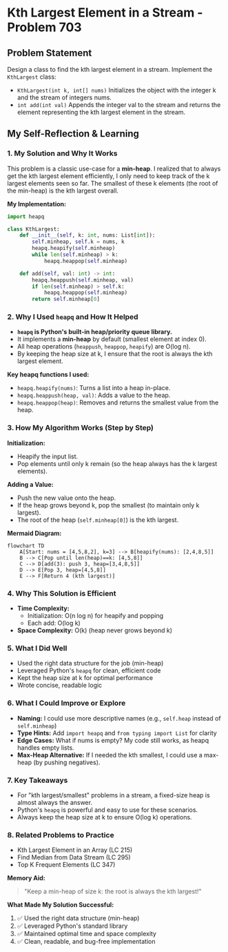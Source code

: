 # Kth Largest Element in a Stream - Problem 703

## Problem Statement
Design a class to find the kth largest element in a stream. Implement the `KthLargest` class:
- `KthLargest(int k, int[] nums)` Initializes the object with the integer k and the stream of integers nums.
- `int add(int val)` Appends the integer val to the stream and returns the element representing the kth largest element in the stream.

## My Self-Reflection & Learning

### 1. My Solution and Why It Works

This problem is a classic use-case for a **min-heap**. I realized that to always get the kth largest element efficiently, I only need to keep track of the k largest elements seen so far. The smallest of these k elements (the root of the min-heap) is the kth largest overall.

**My Implementation:**
```python
import heapq

class KthLargest:
    def __init__(self, k: int, nums: List[int]):
        self.minheap, self.k = nums, k
        heapq.heapify(self.minheap)
        while len(self.minheap) > k: 
            heapq.heappop(self.minheap)

    def add(self, val: int) -> int:
        heapq.heappush(self.minheap, val)
        if len(self.minheap) > self.k: 
            heapq.heappop(self.minheap)
        return self.minheap[0]
```

### 2. Why I Used `heapq` and How It Helped

- **`heapq` is Python's built-in heap/priority queue library.**
- It implements a **min-heap** by default (smallest element at index 0).
- All heap operations (`heappush`, `heappop`, `heapify`) are O(log n).
- By keeping the heap size at k, I ensure that the root is always the kth largest element.

**Key heapq functions I used:**
- `heapq.heapify(nums)`: Turns a list into a heap in-place.
- `heapq.heappush(heap, val)`: Adds a value to the heap.
- `heapq.heappop(heap)`: Removes and returns the smallest value from the heap.

### 3. How My Algorithm Works (Step by Step)

**Initialization:**
- Heapify the input list.
- Pop elements until only k remain (so the heap always has the k largest elements).

**Adding a Value:**
- Push the new value onto the heap.
- If the heap grows beyond k, pop the smallest (to maintain only k largest).
- The root of the heap (`self.minheap[0]`) is the kth largest.

**Mermaid Diagram:**
```mermaid
flowchart TD
    A[Start: nums = [4,5,8,2], k=3] --> B[heapify(nums): [2,4,8,5]]
    B --> C[Pop until len(heap)==k: [4,5,8]]
    C --> D[add(3): push 3, heap=[3,4,8,5]]
    D --> E[Pop 3, heap=[4,5,8]]
    E --> F[Return 4 (kth largest)]
```

### 4. Why This Solution is Efficient
- **Time Complexity:**
  - Initialization: O(n log n) for heapify and popping
  - Each add: O(log k)
- **Space Complexity:** O(k) (heap never grows beyond k)

### 5. What I Did Well
- Used the right data structure for the job (min-heap)
- Leveraged Python's `heapq` for clean, efficient code
- Kept the heap size at k for optimal performance
- Wrote concise, readable logic

### 6. What I Could Improve or Explore
- **Naming:** I could use more descriptive names (e.g., `self.heap` instead of `self.minheap`)
- **Type Hints:** Add `import heapq` and `from typing import List` for clarity
- **Edge Cases:** What if nums is empty? My code still works, as heapq handles empty lists.
- **Max-Heap Alternative:** If I needed the kth smallest, I could use a max-heap (by pushing negatives).

### 7. Key Takeaways
- For "kth largest/smallest" problems in a stream, a fixed-size heap is almost always the answer.
- Python's `heapq` is powerful and easy to use for these scenarios.
- Always keep the heap size at k to ensure O(log k) operations.

### 8. Related Problems to Practice
- Kth Largest Element in an Array (LC 215)
- Find Median from Data Stream (LC 295)
- Top K Frequent Elements (LC 347)

**Memory Aid:**
> "Keep a min-heap of size k: the root is always the kth largest!"

**What Made My Solution Successful:**
1. ✅ Used the right data structure (min-heap)
2. ✅ Leveraged Python's standard library
3. ✅ Maintained optimal time and space complexity
4. ✅ Clean, readable, and bug-free implementation

